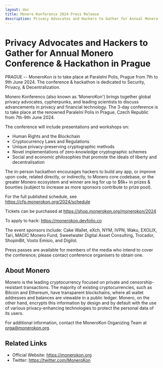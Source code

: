 ```yaml
---
layout: doc
title: Monero Konference 2024 Press Release
description: Privacy Advocates and Hackers to Gather for Annual Monero Conference & Hackathon in Prague
---
```


# Privacy Advocates and Hackers to Gather for Annual Monero Conference & Hackathon in Prague

PRAGUE -- MoneroKon is to take place at Paralelní Polis, Prague from 7th to 9th June 2024. The conference & hackathon is dedicated to Security, Privacy, & Decentralization.

Monero Konferenco (also known as 'MoneroKon') brings together global privacy advocates, cypherpunks, and leading scientists to discuss advancements in privacy and financial technology. The 3-day conference is to take place at the renowned Paralelní Polis in Prague, Czech Republic from 7th-9th June 2024.

The conference will include presentations and workshops on:

- Human Rights and the Blockchain
- Cryptocurrency Laws and Regulations
- Unique privacy-preserving cryptographic methods
- Novel implementations of zero-knowledge cryptographic schemes
- Social and economic philosophies that promote the ideals of liberty and decentralisation

The in-person hackathon encourages hackers to build any app, or improve upon code, related directly, or indirectly, to Monero core codebase, or the greater Monero ecosystem and winner are leg for up to $6k+ in prizes & bounties (subject to increase as more sponsors contribute to prize pool).

For the full published schedule, see https://cfp.monerokon.org/2024/schedule


Tickets can be purchased at https://shop.monerokon.org/monerokon/2024

To apply to hack: https://monerokon.devfolio.co

The event sponsors include: Cake Wallet, eXch, NYM, IVPN, Waku, EXOLIX, Tari, MAGIC Monero Fund, Sweetwater Digital Asset Consulting, Trocador, ShopinBit, Vosto Emisio, and Digilol.

Press passes are available for members of the media who intend to cover the conference; please contact conference organisers to obtain one.

## About Monero

Monero is the leading cryptocurrency focused on private and censorship-resistant transactions. The majority of existing cryptocurrencies, such as Bitcoin and Ethereum, have transparent blockchains, where all wallet addresses and balances are viewable in a public ledger. Monero, on the other hand, encrypts this information by design and by default with the use of various privacy-enhancing technologies to protect the personal data of its users.

For additional information, contact the MoneroKon Organizing Team at orga@monerokon.org.

## Related Links

- Official Website: https://monerokon.org
- Twitter: https://twitter.com/MoneroKon